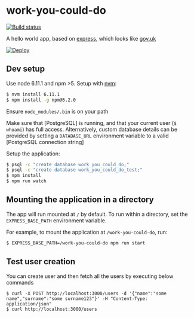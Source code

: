 # work-you-could-do

[![Build status][build status image]][ci]

A hello world app, based on [express], which looks like [gov.uk]

[![Deploy][heroku deploy image]][heroku deploy hook]

## Dev setup

Use node 6.11.1 and npm >5. Setup with [nvm](https://github.com/creationix/nvm):

```sh
$ nvm install 6.11.1
$ npm install -g npm@5.2.0
``` 

Ensure `node_modules/.bin` is on your path

Make sure that [PostgreSQL] is running, and that your current user (`$ whoami`)
has full access. Alternatively, custom database details can be provided by setting
a `DATABASE_URL` environment variable to a valid [PostgreSQL connection string]

Setup the application:

```sh
$ psql -c "create database work_you_could_do;"
$ psql -c "create database work_you_could_do_test;"
$ npm install
$ npm run watch
```

## Mounting the application in a directory

The app will run mounted at `/` by default. To run within a directory, set the
`EXPRESS_BASE_PATH` environment variable.

For example, to mount the application at `/work-you-could-do`, run:

```sh
$ EXPRESS_BASE_PATH=/work-you-could-do npm run start
```

## Test user creation

You can create user and then fetch all the users by executing below commands

    $ curl -X POST http://localhost:3000/users -d '{"name":"some name","surname":"some surname123"}' -H "Content-Type: application/json"
    $ curl http://localhost:3000/users

[build status image]: https://api.travis-ci.org/lm-tools/work-you-could-do-node.svg
[ci]: https://travis-ci.org/lm-tools/work-you-could-do-node
[express]: http://expressjs.com/
[gov.uk]: https://www.gov.uk/
[heroku deploy image]: https://www.herokucdn.com/deploy/button.svg
[heroku deploy hook]: https://heroku.com/deploy
